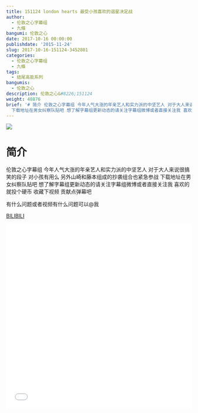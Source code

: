 ```yaml
---
title: 151124 london hearts 最受小孩喜欢的谐星决定战
author:
  - 伦敦之心字幕组
  - 九條
bangumi: 伦敦之心
date: 2017-10-16 00:00:00
publishdate: '2015-11-24'
slug: 2017-10-16-151124-3452801
categories:
  - 伦敦之心字幕组
  - 九條
tags:
  - 结尾高能系列
bangumis:
  - 伦敦之心
description: 伦敦之心&#8226;151124
weight: 48876
brief: '# 简介 伦敦之心字幕组 今年人气大涨的年亲艺人和实力派的中坚艺人 对于大人来说很搞笑的段子 对小孩有用么 另外山崎和藤本组成的抄袭组合也紧急参战
  下载地址在男女纠察队贴吧 想了解字幕组更新动态的请关注字幕组微博或者直接关注我 喜欢的就投个硬币 收藏下视频 贡献点弹幕吧 有什么问题或者视频有什么问题可以@我'
---
```


![](https://i.imgur.com/cWFmjuM.jpg)

# 简介  
伦敦之心字幕组 今年人气大涨的年亲艺人和实力派的中坚艺人 对于大人来说很搞笑的段子 对小孩有用么 另外山崎和藤本组成的抄袭组合也紧急参战 下载地址在男女纠察队贴吧 想了解字幕组更新动态的请关注字幕组微博或者直接关注我 喜欢的就投个硬币 收藏下视频 贡献点弹幕吧


有什么问题或者视频有什么问题可以@我

  [BILIBILI](https://www.bilibili.com/video/av3452801/)


<div class="vcontainer">  <iframe class='video' src="//www.bilibili.com/blackboard/player.html?aid=3452801" width="100%" height="500" frameborder="0" allowfullscreen="allowfullscreen"></iframe></div>
